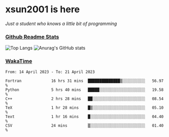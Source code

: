 # xsun2001 is here

*Just a student who knows a little bit of programming*

### [Github Readme Stats](https://github.com/anuraghazra/github-readme-stats)

![Top Langs](https://github-readme-stats.vercel.app/api/top-langs/?username=xsun2001&layout=compact&theme=radical) ![Anurag's GitHub stats](https://github-readme-stats.vercel.app/api?username=xsun2001&show_icons=true&theme=radical)

### [WakaTime](https://wakatime.com)

<!--START_SECTION:waka-->

```text
From: 14 April 2023 - To: 21 April 2023

Fortran             16 hrs 31 mins  ██████████████▒░░░░░░░░░░   56.97 %
Python              5 hrs 40 mins   █████░░░░░░░░░░░░░░░░░░░░   19.58 %
C++                 2 hrs 28 mins   ██░░░░░░░░░░░░░░░░░░░░░░░   08.54 %
TeX                 1 hr 28 mins    █▒░░░░░░░░░░░░░░░░░░░░░░░   05.10 %
Text                1 hr 16 mins    █░░░░░░░░░░░░░░░░░░░░░░░░   04.40 %
CSV                 24 mins         ▒░░░░░░░░░░░░░░░░░░░░░░░░   01.40 %
```

<!--END_SECTION:waka-->
